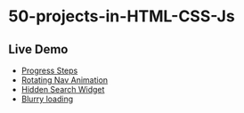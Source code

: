 # 50-projects-in-HTML-CSS-Js
## Live Demo
- [Progress Steps](https://aatifali10.github.io/50-Days-50-Project-HTML-CSS-JS/02-Progrees-Steps/index.html)
- [Rotating Nav Animation](https://aatifali10.github.io/50-Days-50-Project-HTML-CSS-JS/03-Rotating-Nav-Animation/index.html)
- [Hidden Search Widget](https://aatifali10.github.io/50-Days-50-Project-HTML-CSS-JS/04-Hidden-Search-Widget/index.html)
- [Blurry loading](https://aatifali10.github.io/50-Days-50-Project-HTML-CSS-JS/05-Blurry-loading/index.html)

